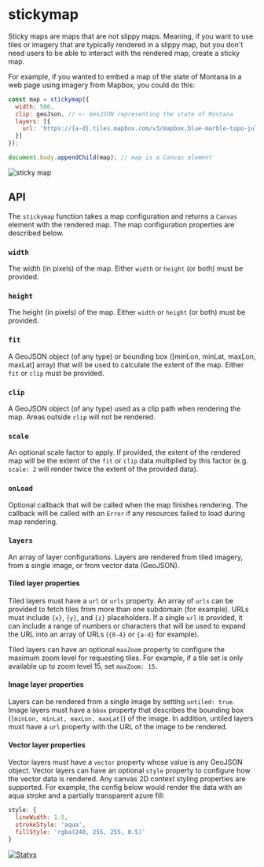 # stickymap

Sticky maps are maps that are not slippy maps.  Meaning, if you want to use tiles or imagery that are typically rendered in a slippy map, but you don't need users to be able to interact with the rendered map, create a sticky map.

For example, if you wanted to embed a map of the state of Montana in a web page using imagery from Mapbox, you could do this:

```js
const map = stickymap({
  width: 500,
  clip: geoJson, // <- GeoJSON representing the state of Montana
  layers: [{
    url: 'https://{a-d}.tiles.mapbox.com/v3/mapbox.blue-marble-topo-jul/{z}/{x}/{y}.png'
  }]
});

document.body.appendChild(map); // map is a Canvas element
```
![sticky map](https://cloud.githubusercontent.com/assets/41094/22658668/230c3834-ec58-11e6-8cc4-99314378075f.png)

## API

The `stickymap` function takes a map configuration and returns a `Canvas` element with the rendered map.  The map configuration properties are described below.

### `width`

The width (in pixels) of the map.  Either `width` or `height` (or both) must be provided.

### `height`

The height (in pixels) of the map.  Either `width` or `height` (or both) must be provided.

### `fit`

A GeoJSON object (of any type) or bounding box ([minLon, minLat, maxLon, maxLat] array) that will be used to calculate the extent of the map.  Either `fit` or `clip` must be provided.

### `clip`

A GeoJSON object (of any type) used as a clip path when rendering the map.  Areas outside `clip` will not be rendered.

### `scale`

An optional scale factor to apply.  If provided, the extent of the rendered map will be the extent of the `fit` or `clip` data multiplied by this factor (e.g. `scale: 2` will render twice the extent of the provided data).

### `onLoad`

Optional callback that will be called when the map finishes rendering.  The callback will be called with an `Error` if any resources failed to load during map rendering.

### `layers`

An array of layer configurations.  Layers are rendered from tiled imagery, from a single image, or from vector data (GeoJSON).

#### Tiled layer properties

Tiled layers must have a `url` or `urls` property.  An array of `urls` can be provided to fetch tiles from more than one subdomain (for example).  URLs must include `{x}`, `{y}`, and `{z}` placeholders.  If a single `url` is provided, it can include a range of numbers or characters that will be used to expand the URL into an array of URLs (`{0-4}` or `{a-d}` for example).

Tiled layers can have an optional `maxZoom` property to configure the maximum zoom level for requesting tiles.  For example, if a tile set is only available up to zoom level 15, set `maxZoom: 15`.

#### Image layer properties

Layers can be rendered from a single image by setting `untiled: true`.  Image layers must have a `bbox` property that describes the bounding box (`[minLon, minLat, maxLon, maxLat]`) of the image.  In addition, untiled layers must have a `url` property with the URL of the image to be rendered.

#### Vector layer properties

Vector layers must have a `vector` property whose value is any GeoJSON object.  Vector layers can have an optional `style` property to configure how the vector data is rendered.  Any canvas 2D context styling properties are supported.  For example, the config below would render the data with an aqua stroke and a partially transparent azure fill:

```js
style: {
  lineWidth: 1.5,
  strokeStyle: 'aqua',
  fillStyle: 'rgba(240, 255, 255, 0.5)'
}
```


[![Statys](https://github.com/tschaub/stickymap/actions/workflows/test.yml/badge.svg)](https://github.com/tschaub/stickymap/actions/workflows/test.yml)
